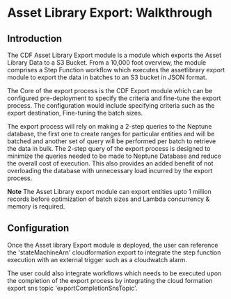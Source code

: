 # Asset Library Export: Walkthrough

## Introduction

The CDF Asset Library Export module is a module which exports the Asset Library Data to a S3 Bucket. From a 10,000 foot overview, 
the module comprises a Step Function workflow which executes the assetlibrary export module to export the data in 
batches to an S3 bucket in JSON format.

The Core of the export process is the CDF Export module which can be configured pre-deployment to specify the criteria 
and fine-tune the export process. The configuration would include specifying criteria such as the export destination, 
Fine-tuning the batch sizes.

The export process will rely on making a 2-step queries to the Neptune database, the first one to create ranges for particular
entities and will be batched and another set of query will be performed per batch to retrieve 
the data in bulk. The 2-step query of the export process is designed to minimize the queries needed to be made to 
Neptune Database and reduce the overall cost of execution. This also provides an added benefit of not overloading the 
database with unnecessary load incurred by the export process.

**Note** The Asset Library export module can export entities upto 1 million records before optimization of batch sizes 
and Lambda concurrency & memory is required.

## Configuration

Once the Asset library Export module is deployed, the user can reference the 'stateMachineArn' cloudformation export to 
integrate the step function execution with an external trigger such as a cloudwatch alarm.

The user could also integrate workflows which needs to be executed upon the completion of the export process by integrating
the cloud formation export sns topic 'exportCompletionSnsTopic'.
